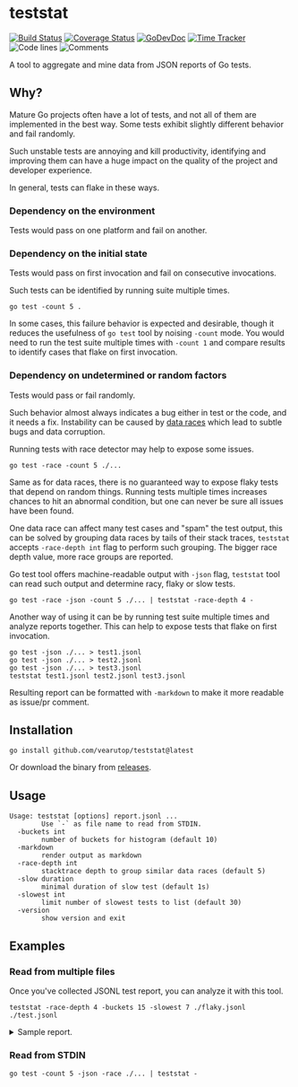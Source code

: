 # teststat

[![Build Status](https://github.com/vearutop/teststat/workflows/test-unit/badge.svg)](https://github.com/vearutop/teststat/actions?query=branch%3Amaster+workflow%3Atest-unit)
[![Coverage Status](https://codecov.io/gh/vearutop/teststat/branch/master/graph/badge.svg)](https://codecov.io/gh/vearutop/teststat)
[![GoDevDoc](https://img.shields.io/badge/dev-doc-00ADD8?logo=go)](https://pkg.go.dev/github.com/vearutop/teststat)
[![Time Tracker](https://wakatime.com/badge/github/vearutop/teststat.svg)](https://wakatime.com/badge/github/vearutop/teststat)
![Code lines](https://sloc.xyz/github/vearutop/teststat/?category=code)
![Comments](https://sloc.xyz/github/vearutop/teststat/?category=comments)

A tool to aggregate and mine data from JSON reports of Go tests.

## Why?

Mature Go projects often have a lot of tests, and not all of them are implemented in the best way. Some tests exhibit
slightly different behavior and fail randomly.

Such unstable tests are annoying and kill productivity, identifying and improving them can have a huge impact on the
quality of the project and developer experience.

In general, tests can flake in these ways.

### Dependency on the environment

Tests would pass on one platform and fail on another.

### Dependency on the initial state

Tests would pass on first invocation and fail on consecutive invocations.

Such tests can be identified by running suite multiple times.

```
go test -count 5 .
```

In some cases, this failure behavior is expected and desirable, though it reduces the usefulness of `go test` tool by
noising `-count` mode. You would need to run the test suite multiple times with `-count 1` and compare results to
identify cases that flake on first invocation.

### Dependency on undetermined or random factors

Tests would pass or fail randomly.

Such behavior almost always indicates a bug either in test or the code, and it needs a fix. Instability can be caused
by [data races](https://golang.org/doc/articles/race_detector) which lead to subtle bugs and data corruption.

Running tests with race detector may help to expose some issues.

```
go test -race -count 5 ./...
```

Same as for data races, there is no guaranteed way to expose flaky tests that depend on random things. Running tests
multiple times increases chances to hit an abnormal condition, but one can never be sure all issues have been found.

One data race can affect many test cases and "spam" the test output, this can be solved by grouping data races by tails
of their stack traces, `teststat` accepts `-race-depth int` flag to perform such grouping. The bigger race depth value,
more race groups are reported.

Go test tool offers machine-readable output with `-json` flag, `teststat` tool can read such output and determine racy,
flaky or slow tests.

```
go test -race -json -count 5 ./... | teststat -race-depth 4 -
```

Another way of using it can be by running test suite multiple times and analyze reports together.
This can help to expose tests that flake on first invocation.

```
go test -json ./... > test1.jsonl
go test -json ./... > test2.jsonl
go test -json ./... > test3.jsonl
teststat test1.jsonl test2.jsonl test3.jsonl
```

Resulting report can be formatted with `-markdown` to make it more readable as issue/pr comment.

## Installation

```
go install github.com/vearutop/teststat@latest
```

Or download the binary from [releases](https://github.com/vearutop/teststat/releases).

## Usage

```
Usage: teststat [options] report.jsonl ...
        Use `-` as file name to read from STDIN.
  -buckets int
        number of buckets for histogram (default 10)
  -markdown
        render output as markdown
  -race-depth int
        stacktrace depth to group similar data races (default 5)
  -slow duration
        minimal duration of slow test (default 1s)
  -slowest int
        limit number of slowest tests to list (default 30)
  -version
        show version and exit

```

## Examples

### Read from multiple files

Once you've collected JSONL test report, you can analyze it with this tool.

```
teststat -race-depth 4 -buckets 15 -slowest 7 ./flaky.jsonl ./test.jsonl 
```

<details>
<summary>Sample report.</summary>

```
Flaky tests:
github.com/acme/foo/core/affiliate/networks.TestBarSuite/TestOisGetReinvented: 2 passed, 8 failed
github.com/acme/foo/core/affiliate/networks.TestBarSuite/TestOisGetReinstallCallbacks: 2 passed, 8 failed
github.com/acme/foo/core/affiliate/networks.TestBarSuite: 2 passed, 8 failed
github.com/acme/foo/core/kafka.TestClose_Graceful_Pooled: 15 passed, 1 failed
github.com/acme/foo/core/kafka.TestClose_ClosePause: 14 passed, 2 failed

Slowest tests:
pass github.com/acme/foo/manipulation_services/api_server TestCreateLeafTracer_Ok 1m26.4s
pass github.com/acme/foo/manipulation_services/api_server TestCreateTracer_Ok 1m16.55s
pass github.com/acme/foo/manipulation_services/api_server TestCreateTracer_Ok/D4 1m16.45s
pass github.com/acme/foo/manipulation_services/api_server TestCreateLeafTracer_Ok 1m3.28s
pass github.com/acme/foo/manipulation_services/refresh_worker TestConsumeImpression_Success 52.85s
pass github.com/acme/foo/manipulation_services/api_server TestCreateLeafTracer_Ok 31.58s
pass github.com/acme/foo/manipulation_services/refresh_worker TestSubscriptionConsumer_DifferentEventSubtypes 30.39s

Events: map[cont:2368 fail:196 flaky:32 output:1805716 pass:660182 pause:2336 run:780596 skip:120154 slow:863]
Elapsed: 1h36m1.129999952s 
Slow: 40m34.649999952s

Elapsed distribution (seconds):
[  min   max]   cnt total% (37862 events)
[ 0.01  0.10] 32284 85.27% .....................................................................................
[ 0.11  0.24]  3383  8.94% ........
[ 0.25  0.52]   814  2.15% ..
[ 0.53  1.05]   574  1.52% .
[ 1.06  2.03]   552  1.46% .
[ 2.04  3.21]   122  0.32%
[ 3.30  4.90]    37  0.10%
[ 4.99  6.22]    36  0.10%
[ 6.40  8.68]    27  0.07%
[ 8.69 11.41]    22  0.06%
[12.48 14.30]     3  0.01%
[17.92 17.92]     1  0.00%
[30.39 31.58]     2  0.01%
[52.85 63.28]     2  0.01%
[76.45 86.40]     3  0.01%
```

</details>

### Read from STDIN

```
go test -count 5 -json -race ./... | teststat -
```

